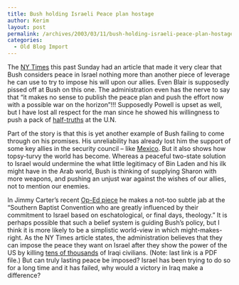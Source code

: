 ```yaml
---
title: Bush holding Israeli Peace plan hostage
author: Kerim
layout: post
permalink: /archives/2003/03/11/bush-holding-israeli-peace-plan-hostage/
categories:
  - Old Blog Import
---
```

The <a href="http://www.nytimes.com/2003/03/09/international/middleeast/09PEAC.html?pagewanted=all&position=top" onclick="_gaq.push(['_trackEvent', 'outbound-article', 'http://www.nytimes.com/2003/03/09/international/middleeast/09PEAC.html?pagewanted=all&position=top', 'NY Times']);" >NY Times</a> this past Sunday had an article that made it very clear that Bush considers peace in Israel nothing more than another piece of leverage he can use to try to impose his will upon our allies. Even Blair is supposedly pissed off at Bush on this one. The administration even has the nerve to say that &#8220;it makes no sense to publish the peace plan and push the effort now with a possible war on the horizon&#8221;!!! Supposedly Powell is upset as well, but I have lost all respect for the man since he showed his willingness to push a pack of <a href="http://nowar.oxusnet.net/tiki-index.php?page=PowellUN" onclick="_gaq.push(['_trackEvent', 'outbound-article', 'http://nowar.oxusnet.net/tiki-index.php?page=PowellUN', 'half-truths']);" >half-truths</a> at the U.N. 

Part of the story is that this is yet another example of Bush failing to come through on his promises. His unreliability has already lost him the support of some key allies in the security council &#8211; like <a href="http://www.prospect.org/weblog/archives/2003/03/index.html#000778" onclick="_gaq.push(['_trackEvent', 'outbound-article', 'http://www.prospect.org/weblog/archives/2003/03/index.html#000778', 'Mexico']);" >Mexico</a>. But it also shows how topsy-turvy the world has become. Whereas a peaceful two-state solution to Israel would undermine the what little legitimacy of Bin Laden and his ilk might have in the Arab world, Bush is thinking of supplying Sharon with more weapons, and pushing an unjust war against the wishes of our allies, not to mention our enemies. 

In Jimmy Carter&#8217;s recent <a href="http://www.nytimes.com/2003/03/09/opinion/09CART.html" onclick="_gaq.push(['_trackEvent', 'outbound-article', 'http://www.nytimes.com/2003/03/09/opinion/09CART.html', 'Op-Ed piece']);" >Op-Ed piece</a> he makes a not-too subtle jab at the &#8220;Southern Baptist Convention who are greatly influenced by their commitment to Israel based on eschatological, or final days, theology.&#8221; It is perhaps possible that such a belief system is guiding Bush&#8217;s policy, but I think it is more likely to be a simplistic world-view in which might-makes-right. As the NY Times article states, the administration believes that they can impose the peace they want on Israel after they show the power of the US by killing <a href="http://www.cesr.org/iraq/docs/humancosts.pdf" onclick="_gaq.push(['_trackEvent','download','http://www.cesr.org/iraq/docs/humancosts.pdf']);" >tens of thousands</a> of Iraqi civilians. (Note: last link is a PDF file.) But can truly lasting peace be imposed? Israel has been trying to do so for a long time and it has failed, why would a victory in Iraq make a difference?

